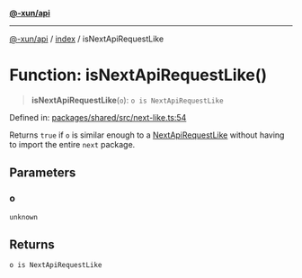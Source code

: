 [**@-xun/api**](../../README.md)

***

[@-xun/api](../../README.md) / [index](../README.md) / isNextApiRequestLike

# Function: isNextApiRequestLike()

> **isNextApiRequestLike**(`o`): `o is NextApiRequestLike`

Defined in: [packages/shared/src/next-like.ts:54](https://github.com/Xunnamius/api-utils/blob/3e7489507eea9aa3d33b0bcc648e0389bef6f3f5/packages/shared/src/next-like.ts#L54)

Returns `true` if `o` is similar enough to a [NextApiRequestLike](../interfaces/NextApiRequestLike.md)
without having to import the entire `next` package.

## Parameters

### o

`unknown`

## Returns

`o is NextApiRequestLike`
